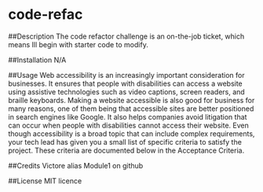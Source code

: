 # code-refac
##Description
The code refactor challenge is an on-the-job ticket, which means Ill begin with starter code to modify.

##Installation
N/A

##Usage
Web accessibility is an increasingly important consideration for businesses. It ensures that people with disabilities can access a website using assistive technologies such as video captions, screen readers, and braille keyboards. Making a website accessible is also good for business for many reasons, one of them being that accessible sites are better positioned in search engines like Google. It also helps companies avoid litigation that can occur when people with disabilities cannot access their website.
Even though accessibility is a broad topic that can include complex requirements, your tech lead has given you a small list of specific criteria to satisfy the project. These criteria are documented below in the Acceptance Criteria.

##Credits
Victore alias Module1 on github

##License
MIT licence
